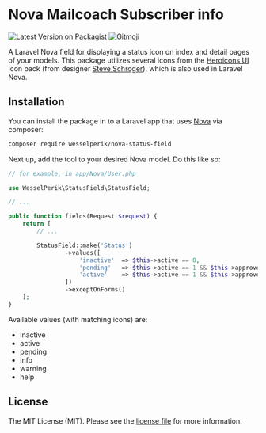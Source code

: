 # Nova Mailcoach Subscriber info

[![Latest Version on Packagist](https://img.shields.io/packagist/v/wesselperik/nova-status-field.svg?style=flat-square)](https://packagist.org/packages/wesselperik/nova-mailcoach-subscriber-info)
[![Gitmoji](https://img.shields.io/badge/gitmoji-%20😜%20😍-FFDD67.svg?style=flat-square)](https://gitmoji.carloscuesta.me)


A Laravel Nova field for displaying a status icon on index and detail pages of your models.
This package utilizes several icons from the [Heroicons UI](https://github.com/sschoger/heroicons-ui) icon pack (from designer [Steve Schroger](https://twitter.com/steveschoger)), which is also used in Laravel Nova.

## Installation

You can install the package in to a Laravel app that uses [Nova](https://nova.laravel.com) via composer:

```bash
composer require wesselperik/nova-status-field
```

Next up, add the tool to your desired Nova model. Do this like so:

```php
// for example, in app/Nova/User.php

use WesselPerik\StatusField\StatusField;

// ...

public function fields(Request $request) {
    return [
        // ...

        StatusField::make('Status')
                ->values([
                    'inactive'  => $this->active == 0,
                    'pending'   => $this->active == 1 && $this->approved == 0,
                    'active'    => $this->active == 1 && $this->approved == 1
                ])
                ->exceptOnForms()
    ];
}
```
Available values (with matching icons) are:
- inactive
- active
- pending
- info
- warning
- help

## License

The MIT License (MIT). Please see the [license file](LICENSE.md) for more information.
